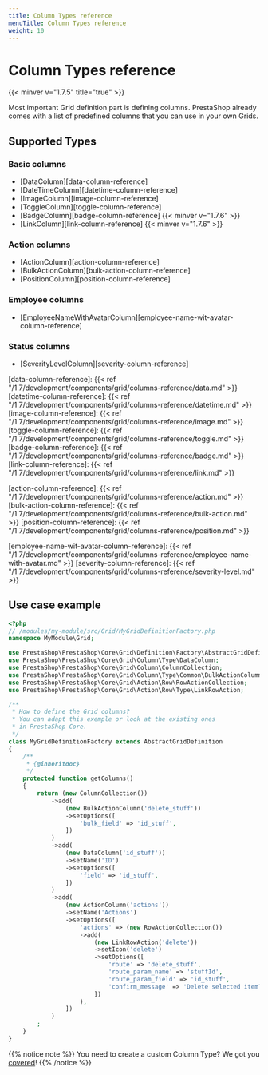 ```yaml
---
title: Column Types reference
menuTitle: Column Types reference
weight: 10
---
```


# Column Types reference
{{< minver v="1.7.5" title="true" >}}

Most important Grid definition part is defining columns. PrestaShop already comes with a list of predefined columns that you can use in your own Grids.

## Supported Types

### Basic columns

* [DataColumn][data-column-reference]
* [DateTimeColumn][datetime-column-reference]
* [ImageColumn][image-column-reference]
* [ToggleColumn][toggle-column-reference]
* [BadgeColumn][badge-column-reference] {{< minver v="1.7.6" >}}
* [LinkColumn][link-column-reference] {{< minver v="1.7.6" >}}

### Action columns

* [ActionColumn][action-column-reference]
* [BulkActionColumn][bulk-action-column-reference]
* [PositionColumn][position-column-reference]

### Employee columns

* [EmployeeNameWithAvatarColumn][employee-name-wit-avatar-column-reference]

### Status columns

* [SeverityLevelColumn][severity-column-reference]

[data-column-reference]: {{< ref "/1.7/development/components/grid/columns-reference/data.md" >}}
[datetime-column-reference]: {{< ref "/1.7/development/components/grid/columns-reference/datetime.md" >}}
[image-column-reference]: {{< ref "/1.7/development/components/grid/columns-reference/image.md" >}}
[toggle-column-reference]: {{< ref "/1.7/development/components/grid/columns-reference/toggle.md" >}}
[badge-column-reference]: {{< ref "/1.7/development/components/grid/columns-reference/badge.md" >}}
[link-column-reference]: {{< ref "/1.7/development/components/grid/columns-reference/link.md" >}}

[action-column-reference]: {{< ref "/1.7/development/components/grid/columns-reference/action.md" >}}
[bulk-action-column-reference]: {{< ref "/1.7/development/components/grid/columns-reference/bulk-action.md" >}}
[position-column-reference]: {{< ref "/1.7/development/components/grid/columns-reference/position.md" >}}

[employee-name-wit-avatar-column-reference]: {{< ref "/1.7/development/components/grid/columns-reference/employee-name-with-avatar.md" >}}
[severity-column-reference]: {{< ref "/1.7/development/components/grid/columns-reference/severity-level.md" >}}

## Use case example

```php
<?php
// /modules/my-module/src/Grid/MyGridDefinitionFactory.php
namespace MyModule\Grid;

use PrestaShop\PrestaShop\Core\Grid\Definition\Factory\AbstractGridDefinitionFactory;
use PrestaShop\PrestaShop\Core\Grid\Column\Type\DataColumn;
use PrestaShop\PrestaShop\Core\Grid\Column\ColumnCollection;
use PrestaShop\PrestaShop\Core\Grid\Column\Type\Common\BulkActionColumn;
use PrestaShop\PrestaShop\Core\Grid\Action\Row\RowActionCollection;
use PrestaShop\PrestaShop\Core\Grid\Action\Row\Type\LinkRowAction;

/**
 * How to define the Grid columns?
 * You can adapt this exemple or look at the existing ones
 * in PrestaShop Core.
 */
class MyGridDefinitionFactory extends AbstractGridDefinition
{
    /**
     * {@inheritdoc}
     */
    protected function getColumns()
    {
        return (new ColumnCollection())
            ->add(
                (new BulkActionColumn('delete_stuff'))
                ->setOptions([
                    'bulk_field' => 'id_stuff',
                ])
            )
            ->add(
                (new DataColumn('id_stuff'))
                ->setName('ID')
                ->setOptions([
                    'field' => 'id_stuff',
                ])
            )
            ->add(
                (new ActionColumn('actions'))
                ->setName('Actions')
                ->setOptions([
                    'actions' => (new RowActionCollection())
                    ->add(
                        (new LinkRowAction('delete'))
                        ->setIcon('delete')
                        ->setOptions([
                            'route' => 'delete_stuff',
                            'route_param_name' => 'stuffId',
                            'route_param_field' => 'id_stuff',
                            'confirm_message' => 'Delete selected item?',
                        ])
                    ),
                ])
            )
        ;
    }
}
```

{{% notice note %}}
You need to create a custom Column Type? We got you [covered](../tutorials/create-custom-bulk-action)!
{{% /notice %}}